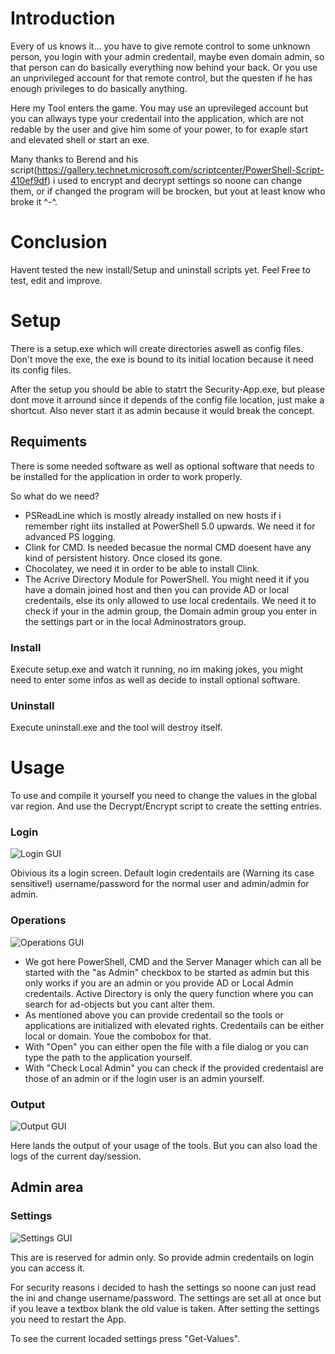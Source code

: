 # Introduction #
Every of us knows it... you have to give remote control to some unknown person, you login with your admin credentail, maybe even domain admin, so that person can do basically everything now behind your back. Or you use an unprivileged account for that remote control, but the questen if he has enough privileges to do basically anything.

Here my Tool enters the game. You may use an uprevileged account but you can allways type your credentail into the application, which are not redable by the user and give him some of your power, to for exaple start and elevated shell or start an exe.

Many thanks to Berend and his script(https://gallery.technet.microsoft.com/scriptcenter/PowerShell-Script-410ef9df) i used to encrypt and decrypt settings so noone can change them, or if changed the program will be brocken, but yout at least know who broke it ^-^.

# Conclusion #
Havent tested the new install/Setup and uninstall scripts yet. Feel Free to test, edit and improve.

# Setup #
There is a setup.exe which will create directories aswell as config files. Don't move the exe, the exe is bound to its initial location because it need its config files.

After the setup you should be able to statrt the Security-App.exe, but please dont move it arround since it depends of the config file location, just make a shortcut. Also never start it as admin because it would break the concept.
## Requiments ##
There is some needed software as well as optional software that needs to be installed for the application in order to work properly.

So what do we need?
- PSReadLine which is mostly already installed on new hosts if i remember right iits installed at PowerShell 5.0 upwards. We need it for advanced PS logging.
- Clink for CMD. Is needed becasue the normal CMD doesent have any kind of persistent history. Once closed its gone.
- Chocolatey, we need it in order to be able to install Clink.
- The Acrive Directory Module for PowerShell. You might need it if you have a domain joined host and then you can provide AD or local credentails, else its only allowed to use local credentails. We need it to check if your in the admin group, the Domain admin group you enter in the settings part or in  the  local Adminostrators group.
### Install ###
Execute setup.exe and watch it running, no im making jokes, you might need to enter some infos as well as decide to install optional software.
### Uninstall ###
Execute uninstall.exe and the tool will destroy itself.
# Usage #
To use and compile it yourself  you need to change the values in the global var region. And use the Decrypt/Encrypt script to create the setting entries.
### Login ###
![Login GUI](https://github.com/seyo-IV/PowerShell-Security-App/blob/master/images/Login.PNG)

Obivious its a login screen. Default login credentails are (Warning its case sensitive!) username/password for the normal user and admin/admin for admin.
### Operations ###
![Operations GUI](https://github.com/seyo-IV/PowerShell-Security-App/blob/master/images/Operations.PNG)

- We got here PowerShell, CMD and the Server Manager which can all be started with the "as Admin" checkbox to be started as admin but this only works if you are an admin or you provide AD or Local Admin credentails. Active Directory is only the query function where you can search for ad-objects but you cant alter them.
- As mentioned above you can provide credentail so the tools or applications are initialized with elevated rights. Credentails can be either local or domain. Youe the combobox for that.
- With "Open" you can either open the file with a file dialog or you can type the path to the application yourself.
- With "Check Local Admin" you can check if the provided credentaisl are those of an admin or if the login user is an admin yourself.
### Output ###
![Output GUI](https://github.com/seyo-IV/PowerShell-Security-App/blob/master/images/Output.PNG)

Here lands the output of your usage of the tools. But you can also load the logs of the current day/session.
## Admin area ##
### Settings ###
![Settings GUI](https://github.com/seyo-IV/PowerShell-Security-App/blob/master/images/Settings.PNG)

This are is reserved for admin only. So provide admin credentails on login you can access it.

For security reasons i decided to hash the settings so noone can just read the ini and change username/password. The settings are set all at once but if you leave a textbox blank the old value is taken. After setting the settings you need to restart the App.

To see the current locaded settings press "Get-Values".
